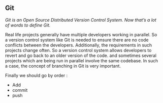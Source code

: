 
## Git   

*Git is an Open Source Distributed Version Control System. Now that’s a lot of words to define Git.*

Real life projects generally have multiple developers working in parallel. So a version control system like Git is needed to ensure there are no code conflicts between the developers.
Additionally, the requirements in such projects change often. So a version control system allows developers to revert and go back to an older version of the code. and sometimes several projects which are being run in parallel involve the same codebase. In such a case, the concept of branching in Git is very important.

Finally we should go by order :
+ Add
+ commit
+ push

